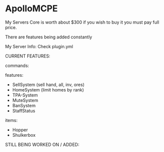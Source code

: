 # ApolloMCPE

My Servers Core is worth about $300 if you wish to buy it you must pay full price. 

There are features being added constantly 

My Server Info: Check plugin.yml

CURRENT FEATURES: 

commands: 

features:

- SellSystem (sell hand, all, inv, ores)
- HomeSystem (limit homes by rank)
- TPA-System
- MuteSystem
- BanSystem
- StaffStatus

items: 

- Hopper
- Shulkerbox

STILL BEING WORKED ON / ADDED: 
